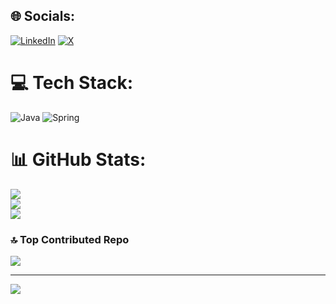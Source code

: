 
## 🌐 Socials:
[![LinkedIn](https://img.shields.io/badge/LinkedIn-%230077B5.svg?logo=linkedin&logoColor=white)](https://linkedin.com/in/ppopescu) [![X](https://img.shields.io/badge/X-black.svg?logo=X&logoColor=white)](https://x.com/ppopescu_dev) 

# 💻 Tech Stack:
![Java](https://img.shields.io/badge/java-%23ED8B00.svg?style=for-the-badge&logo=openjdk&logoColor=white) ![Spring](https://img.shields.io/badge/spring-%236DB33F.svg?style=for-the-badge&logo=spring&logoColor=white)
# 📊 GitHub Stats:
![](https://github-readme-stats.vercel.app/api?username=pazvanti&theme=onedark&hide_border=false&include_all_commits=true&count_private=false)<br/>
![](https://github-readme-streak-stats.herokuapp.com/?user=pazvanti&theme=onedark&hide_border=false)<br/>
![](https://github-readme-stats.vercel.app/api/top-langs/?username=pazvanti&theme=onedark&hide_border=false&include_all_commits=true&count_private=false&layout=compact)

### 🔝 Top Contributed Repo
![](https://github-contributor-stats.vercel.app/api?username=pazvanti&limit=5&theme=dracula&combine_all_yearly_contributions=true)

---
[![](https://visitcount.itsvg.in/api?id=pazvanti&icon=0&color=0)](https://visitcount.itsvg.in)

<!-- Proudly created with GPRM ( https://gprm.itsvg.in ) -->
